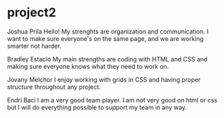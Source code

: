 # project2



Joshua Prila
Hello! My strenghts are organization and communication. I want to make sure everyone's on the same page, and we are working smarter not harder.

Bradley Estacio
My main strengths are coding with HTML and CSS and making sure everyone knows what they need to work on.

Jovany Melchor
I enjoy working with grids in CSS and having proper structure throughout any project.

Endri Baci
I am a very good team player. I am not very good on html or css but I will do everything possible to support my team in any way. 
